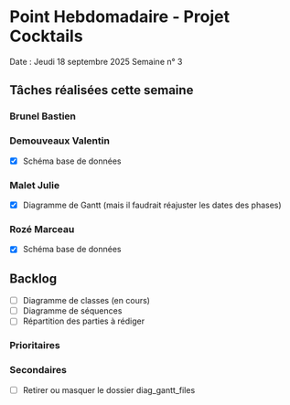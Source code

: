 # Point Hebdomadaire - Projet Cocktails

Date : Jeudi 18 septembre 2025
Semaine n° 3

## Tâches réalisées cette semaine

### Brunel Bastien


### Demouveaux Valentin

- [x] Schéma base de données

### Malet Julie

- [x] Diagramme de Gantt (mais il faudrait réajuster les dates des phases)

### Rozé Marceau

- [x] Schéma base de données




## Backlog

- [ ] Diagramme de classes (en cours)
- [ ] Diagramme de séquences
- [ ] Répartition des parties à rédiger

### Prioritaires


### Secondaires

- [ ] Retirer ou masquer le dossier diag_gantt_files